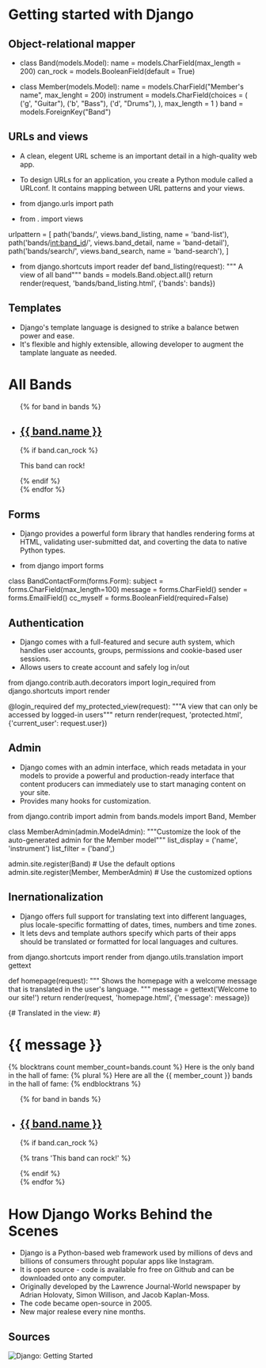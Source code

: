 # Getting started with Django

## Object-relational mapper

- class Band(models.Model):
    name = models.CharField(max_length = 200)
    can_rock = models.BooleanField(default = True)

- class Member(models.Model):
    name = models.CharField("Member's name", max_lenght = 200)
    instrument = models.CharField(choices = (
        ('g', "Guitar"),
        ('b', "Bass"),
        ('d', "Drums"),
      ),
      max_length = 1
    )
    band = models.ForeignKey("Band")

## URLs and views

- A clean, elegent URL scheme is an important detail in a high-quality web app.
- To design URLs for an application, you create a Python module called a URLconf. It contains mapping between URL patterns and your views.

- from django.urls import path
- from . import views

urlpattern = [
    path('bands/', views.band_listing, name = 'band-list'),
    path('bands/<int:band_id>/', views.band_detail, name = 'band-detail'),
    path('bands/search/', views.band_search, name = 'band-search'),
]

- from django.shortcuts import reader
    def band_listing(request):
        """ A view of all band"""
        bands = models.Band.object.all()
        return render(request, 'bands/band_listing.html', {'bands': bands})

## Templates 

- Django's template language is designed to strike a balance betwen power and ease.
- It's flexible and highly extensible, allowing developer to augment the tamplate languate as needed.

<html>
  <head>
    <title>Band Listing</title>
  </head>
  <body>
    <h1>All Bands</h1>
    <ul>
    {% for band in bands %}
      <li>
        <h2><a href="{{ band.get_absolute_url }}">{{ band.name }}</a></h2>
        {% if band.can_rock %}<p>This band can rock!</p>{% endif %}
      </li>
    {% endfor %}
    </ul>
  </body>
</html>

## Forms

- Django provides a powerful form library that handles rendering forms at HTML, validating user-submitted dat, and coverting the data to native Python types.

- from django import forms

class BandContactForm(forms.Form):
    subject = forms.CharField(max_length=100)
    message = forms.CharField()
    sender = forms.EmailField()
    cc_myself = forms.BooleanField(required=False)

## Authentication

- Django comes with a full-featured and secure auth system, which handles user accounts, groups, permissions and cookie-based user sessions.
- Allows users to create account and safely log in/out

from django.contrib.auth.decorators import login_required
from django.shortcuts import render

@login_required
def my_protected_view(request):
    """A view that can only be accessed by logged-in users"""
    return render(request, 'protected.html', {'current_user': request.user})

## Admin

- Django comes with an admin interface, which reads metadata in your models to provide a powerful and production-ready interface that content producers can immediately use to start managing content on your site.
- Provides many hooks for customization.

from django.contrib import admin
from bands.models import Band, Member

class MemberAdmin(admin.ModelAdmin):
    """Customize the look of the auto-generated admin for the Member model"""
    list_display = ('name', 'instrument')
    list_filter = ('band',)

admin.site.register(Band)  # Use the default options
admin.site.register(Member, MemberAdmin)  # Use the customized options

## Inernationalization

- Django offers full support for translating text into different languages, plus locale-specific formatting of dates, times, numbers and time zones.
- It lets devs and template authors specify which parts of their apps should be translated or formatted for local languages and cultures.

from django.shortcuts import render
from django.utils.translation import gettext

def homepage(request):
    """
    Shows the homepage with a welcome message that is translated in the
    user's language.
    """
    message = gettext('Welcome to our site!')
    return render(request, 'homepage.html', {'message': message})
      
<!-- {% load i18n %} -->
<html>
  <head>
    <title>{% trans 'Homepage - Hall of Fame' %}</title>
  </head>
  <body>
    {# Translated in the view: #}
    <h1>{{ message }}</h1>
    <p>
      {% blocktrans count member_count=bands.count %}
      Here is the only band in the hall of fame:
      {% plural %}
      Here are all the {{ member_count }} bands in the hall of fame:
      {% endblocktrans %}
    </p>
    <ul>
    {% for band in bands %}
      <li>
        <h2><a href="{{ band.get_absolute_url }}">{{ band.name }}</a></h2>
        {% if band.can_rock %}<p>{% trans 'This band can rock!' %}</p>{% endif %}
      </li>
    {% endfor %}
    </ul>
  </body>
</html>


# How Django Works Behind the Scenes

- Django is a Python-based web framework used by millions of devs and billions of consumers throught popular apps like Instagram.
- It is open source - code is available fro free on Github and can be downloaded onto any computer.
- Originally developed by the Lawrence Journal-World newspaper by Adrian Holovaty, Simon Willison, and Jacob Kaplan-Moss.
- The code became open-source in 2005.
- New major realese every nine months.

## Sources

![Django: Getting Started](https://www.djangoproject.com/start/)
